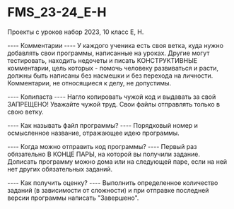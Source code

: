 # FMS_23-24_E-H
Проекты с уроков набор 2023, 10 класс E, H. 

---- Комментарии ----
У каждого ученика есть своя ветка, куда нужно добавлять свои программы, написанные на уроках. 
Другие могут тестировать, находить недочеты и писать КОНСТРУКТИВНЫЕ комментарии, цель которых - помочь человеку развиваться и расти, 
должны быть написаны без насмешки и без перехода на личности. Комментарии, не относящиеся к делу, не допустимы.

---- Копипаста ----
Нагло копировать чужой код и выдавать за свой ЗАПРЕЩЕНО! Уважайте чужой труд. 
Свои файлы отправлять только в свою ветку.

---- Как называть файл программы? ----
Порядковый номер и осмысленное название, отражающее идею программы.

---- Когда можно отправить код программы? ----
Первый раз обязательно В КОНЦЕ ПАРЫ, на которой вы получили задание. 
Дописать программу можно дома или на следующей паре, если на ней нет других обязательных заданий.

---- Как получить оценку? ----
Выполнить определенное количество заданий (в зависимости от сложности) и при отправке последней версии программы написать "Завершено".
